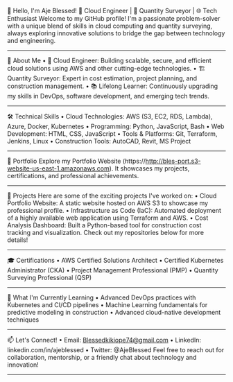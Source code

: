 👋 Hello, I'm Aje Blessed!
🎯 Cloud Engineer | 📐 Quantity Surveyor | 🌐 Tech Enthusiast
Welcome to my GitHub profile! I'm a passionate problem-solver with a unique blend of skills in cloud computing and quantity surveying, always exploring innovative solutions to bridge the gap between technology and engineering.
________________________________________
🌟 About Me
•	🚀 Cloud Engineer: Building scalable, secure, and efficient cloud solutions using AWS and other cutting-edge technologies.
•	🏗️ Quantity Surveyor: Expert in cost estimation, project planning, and construction management.
•	📚 Lifelong Learner: Continuously upgrading my skills in DevOps, software development, and emerging tech trends.
________________________________________
🛠️ Technical Skills
•	Cloud Technologies: AWS (S3, EC2, RDS, Lambda), Azure, Docker, Kubernetes
•	Programming: Python, JavaScript, Bash
•	Web Development: HTML, CSS, JavaScript
•	Tools & Platforms: Git, Terraform, Jenkins, Linux
•	Construction Tools: AutoCAD, Revit, MS Project
________________________________________
💼 Portfolio
Explore my Portfolio Website (https://http://bles-port.s3-website-us-east-1.amazonaws.com). It showcases my projects, certifications, and professional achievements.
________________________________________
🚀 Projects
Here are some of the exciting projects I've worked on:
•	Cloud Portfolio Website: A static website hosted on AWS S3 to showcase my professional profile.
•	Infrastructure as Code (IaC): Automated deployment of a highly available web application using Terraform and AWS.
•	Cost Analysis Dashboard: Built a Python-based tool for construction cost tracking and visualization.
Check out my repositories below for more details!
________________________________________
🎓 Certifications
•	AWS Certified Solutions Architect
•	Certified Kubernetes Administrator (CKA)
•	Project Management Professional (PMP)
•	Quantity Surveying Professional (QSP)
________________________________________
🌱 What I'm Currently Learning
•	Advanced DevOps practices with Kubernetes and CI/CD pipelines
•	Machine Learning fundamentals for predictive modeling in construction
•	Advanced cloud-native development techniques
________________________________________
📫 Let's Connect!
•	Email: Blessedkikiope74@gmail.com
•	LinkedIn: linkedin.com/in/ajeblessed
•	Twitter: @AjeBlessed
Feel free to reach out for collaboration, mentorship, or a friendly chat about technology and innovation!
________________________________________


<!---
bluboy429/bluboy429 is a ✨ special ✨ repository because its `README.md` (this file) appears on your GitHub profile.
You can click the Preview link to take a look at your changes.
--->
